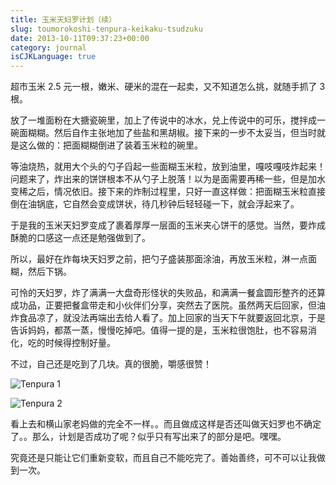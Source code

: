```yaml
---
title: 玉米天妇罗计划（续）
slug: toumorokoshi-tenpura-keikaku-tsudzuku
date: 2013-10-11T09:37:23+00:00
category: journal
isCJKLanguage: true
---
```


超市玉米 2.5 元一根，嫩米、硬米的混在一起卖，又不知道怎么挑，就随手抓了 3 根。

放了一堆面粉在大搪瓷碗里，加上了传说中的冰水，兑上传说中的可乐，搅拌成一碗面糊糊。然后自作主张地加了些盐和黑胡椒。接下来的一步不太妥当，但当时就是这么做的：把面糊糊倒进了装着玉米粒的碗里。

等油烧热，就用大个头的勺子舀起一些面糊玉米粒，放到油里，嘎吱嘎吱炸起来！问题来了，炸出来的饼饼根本不从勺子上脱落！以为是面需要再稀一些，但是加水变稀之后，情况依旧。接下来的炸制过程里，只好一直这样做：把面糊玉米粒直接倒在油锅底，它自然会变成饼状，待几秒钟后轻轻碰一下，就会浮起来了。

于是我的玉米天妇罗变成了裹着厚厚一层面的玉米夹心饼干的感觉。当然，要炸成酥脆的口感这一点还是勉强做到了。

所以，最好在炸每块天妇罗之前，把勺子盛装那面涂油，再放玉米粒，淋一点面糊，然后下锅。

可怜的天妇罗，炸了满满一大盘奇形怪状的失败品，和满满一餐盒圆形整齐的还算成功品，正要把餐盒带走和小伙伴们分享，突然去了医院。虽然两天后回家，但油炸食品凉了，就没法再端出去给人看了。加上回家的当天下午就要返回北京，于是告诉妈妈，都蒸一蒸，慢慢吃掉吧。值得一提的是，玉米粒很饱肚，也不容易消化，吃的时候得控制好量。

不过，自己还是吃到了几块。真的很脆，嚼感很赞！

![Tenpura 1](/img/tenpura/toumorokoshi-tenpura-tsudzuku-1.jpg)

![Tenpura 2](/img/tenpura/toumorokoshi-tenpura-tsudzuku-2.jpg)

看上去和横山家老妈做的完全不一样。。而且做成这样是否还叫做天妇罗也不确定了。。那么，计划是否成功了呢？似乎只有写出来了的部分是吧。嘿嘿。

究竟还是只能让它们重新变软，而且自己不能吃完了。善始善终，可不可以让我做到一次。

